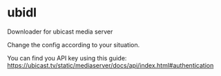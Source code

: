 # ubidl
Downloader for ubicast media server

Change the config according to your situation.

You can find you API key using this guide: https://ubicast.tv/static/mediaserver/docs/api/index.html#authentication
